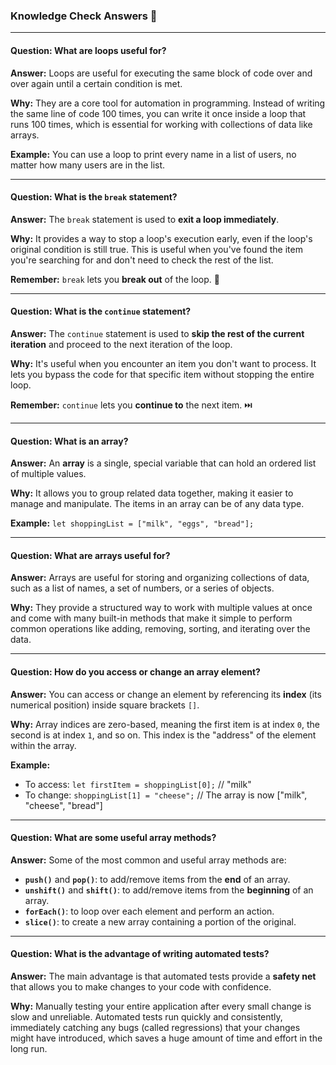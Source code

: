 ### Knowledge Check Answers 🎯

---

#### Question: What are loops useful for?

**Answer:** Loops are useful for executing the same block of code over and over again until a certain condition is met.

**Why:** They are a core tool for automation in programming. Instead of writing the same line of code 100 times, you can write it once inside a loop that runs 100 times, which is essential for working with collections of data like arrays.

**Example:** You can use a loop to print every name in a list of users, no matter how many users are in the list.

---

#### Question: What is the `break` statement?

**Answer:** The `break` statement is used to **exit a loop immediately**.

**Why:** It provides a way to stop a loop's execution early, even if the loop's original condition is still true. This is useful when you've found the item you're searching for and don't need to check the rest of the list.

**Remember:** `break` lets you **break out** of the loop. 🛑

---

#### Question: What is the `continue` statement?

**Answer:** The `continue` statement is used to **skip the rest of the current iteration** and proceed to the next iteration of the loop.

**Why:** It's useful when you encounter an item you don't want to process. It lets you bypass the code for that specific item without stopping the entire loop.

**Remember:** `continue` lets you **continue to** the next item. ⏭️

---

#### Question: What is an array?

**Answer:** An **array** is a single, special variable that can hold an ordered list of multiple values.

**Why:** It allows you to group related data together, making it easier to manage and manipulate. The items in an array can be of any data type.

**Example:** `let shoppingList = ["milk", "eggs", "bread"];`

---

#### Question: What are arrays useful for?

**Answer:** Arrays are useful for storing and organizing collections of data, such as a list of names, a set of numbers, or a series of objects.

**Why:** They provide a structured way to work with multiple values at once and come with many built-in methods that make it simple to perform common operations like adding, removing, sorting, and iterating over the data.

---

#### Question: How do you access or change an array element?

**Answer:** You can access or change an element by referencing its **index** (its numerical position) inside square brackets `[]`.

**Why:** Array indices are zero-based, meaning the first item is at index `0`, the second is at index `1`, and so on. This index is the "address" of the element within the array.

**Example:**
* To access: `let firstItem = shoppingList[0];` // "milk"
* To change: `shoppingList[1] = "cheese";` // The array is now ["milk", "cheese", "bread"]

---

#### Question: What are some useful array methods?

**Answer:** Some of the most common and useful array methods are:
* **`push()`** and **`pop()`**: to add/remove items from the **end** of an array.
* **`unshift()`** and **`shift()`**: to add/remove items from the **beginning** of an array.
* **`forEach()`**: to loop over each element and perform an action.
* **`slice()`**: to create a new array containing a portion of the original.

---

#### Question: What is the advantage of writing automated tests?

**Answer:** The main advantage is that automated tests provide a **safety net** that allows you to make changes to your code with confidence.

**Why:** Manually testing your entire application after every small change is slow and unreliable. Automated tests run quickly and consistently, immediately catching any bugs (called regressions) that your changes might have introduced, which saves a huge amount of time and effort in the long run.